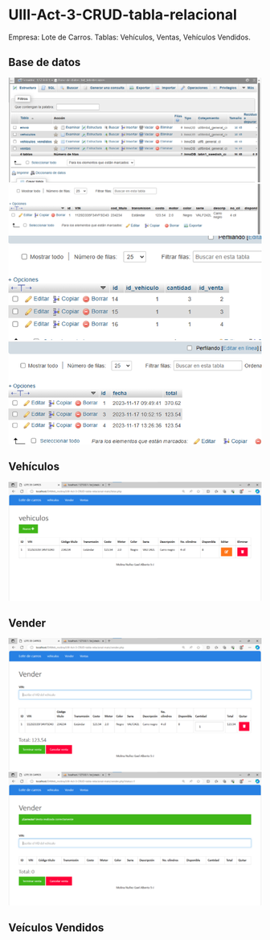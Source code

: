 # UIII-Act-3-CRUD-tabla-relacional
Empresa: Lote de Carros. Tablas: Vehículos, Ventas, Vehículos Vendidos.

## Base de datos 
![](https://github.com/GMNunez20/UIII-Act-3-CRUD-tabla-relacional/blob/main/11.png)
![](https://github.com/GMNunez20/UIII-Act-3-CRUD-tabla-relacional/blob/main/12.png)
![](https://github.com/GMNunez20/UIII-Act-3-CRUD-tabla-relacional/blob/main/13.png)
![](https://github.com/GMNunez20/UIII-Act-3-CRUD-tabla-relacional/blob/main/14.png)

## Vehículos
![](https://github.com/GMNunez20/UIII-Act-3-CRUD-tabla-relacional/blob/main/15.png)

## Vender
![](https://github.com/GMNunez20/UIII-Act-3-CRUD-tabla-relacional/blob/main/16.png)
![](https://github.com/GMNunez20/UIII-Act-3-CRUD-tabla-relacional/blob/main/17.png)

## Veículos Vendidos
![]()
![]()
![]()

